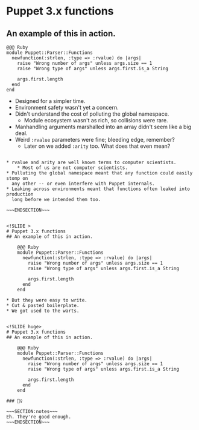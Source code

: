<!SLIDE >
# Puppet 3.x functions
## An example of this in action.

    @@@ Ruby
    module Puppet::Parser::Functions
      newfunction(:strlen, :type => :rvalue) do |args|
        raise "Wrong number of args" unless args.size == 1
        raise "Wrong type of args" unless args.first.is_a String

        args.first.length
      end
    end

* Designed for a simpler time.
* Environment safety wasn't yet a concern.
* Didn't understand the cost of polluting the global namespace.
    * Module ecosystem wasn't as rich, so collisions were rare.
* Manhandling arguments marshalled into an array didn't seem like a big deal.
* Weird `:rvalue` parameters were fine; bleeding edge, remember?
    * Later on we added `:arity` too. What does that even mean?

~~~SECTION:notes~~~

* rvalue and arity are well known terms to computer scientists.
    * Most of us are not computer scientists.
* Pulluting the global namespace meant that any function could easily stomp on
  any other -- or even interfere with Puppet internals.
* Leaking across environments meant that functions often leaked into production
  long before we intended them too.

~~~ENDSECTION~~~


<!SLIDE >
# Puppet 3.x functions
## An example of this in action.

    @@@ Ruby
    module Puppet::Parser::Functions
      newfunction(:strlen, :type => :rvalue) do |args|
        raise "Wrong number of args" unless args.size == 1
        raise "Wrong type of args" unless args.first.is_a String

        args.first.length
      end
    end

* But they were easy to write.
* Cut & pasted boilerplate.
* We got used to the warts.


<!SLIDE huge>
# Puppet 3.x functions
## An example of this in action.

    @@@ Ruby
    module Puppet::Parser::Functions
      newfunction(:strlen, :type => :rvalue) do |args|
        raise "Wrong number of args" unless args.size == 1
        raise "Wrong type of args" unless args.first.is_a String

        args.first.length
      end
    end

### 🤷‍♀️

~~~SECTION:notes~~~
Eh. They're good enough.
~~~ENDSECTION~~~
